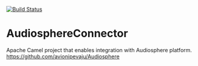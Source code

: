 [![Build Status](https://travis-ci.org/avionipevaju/AudiosphereConnector.svg?branch=master)](https://travis-ci.org/avionipevaju/AudiosphereConnector)
# AudiosphereConnector
Apache Camel project that enables integration with Audiosphere platform. https://github.com/avionipevaju/Audiosphere
